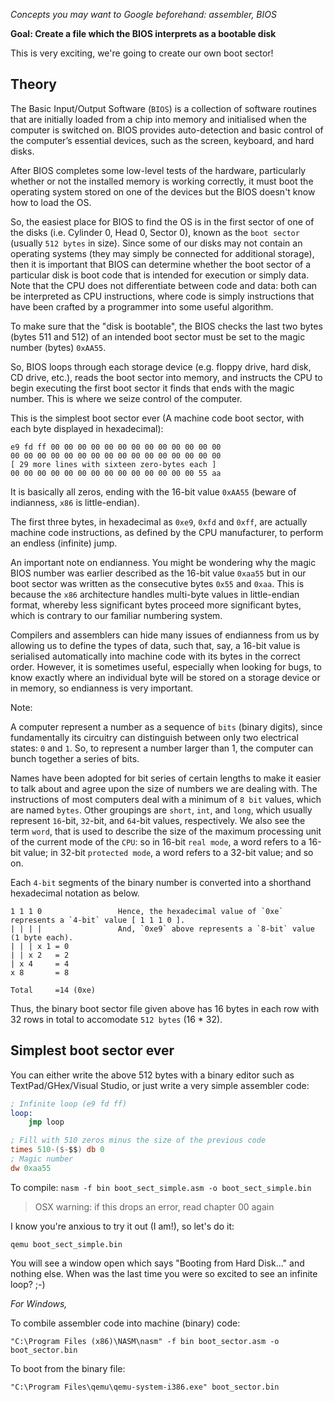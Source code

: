 *Concepts you may want to Google beforehand: assembler, BIOS*

**Goal: Create a file which the BIOS interprets as a bootable disk**

This is very exciting, we're going to create our own boot sector!

Theory
------

The Basic Input/Output Software (`BIOS`) is a collection of software routines that are
initially loaded from a chip into memory and initialised when the computer is switched
on. BIOS provides auto-detection and basic control of the computer’s essential devices,
such as the screen, keyboard, and hard disks.

After BIOS completes some low-level tests of the hardware, particularly whether or
not the installed memory is working correctly, it must boot the operating system stored
on one of the devices but the BIOS doesn't know how to load the OS. 

So, the easiest place for BIOS to find the OS is in the first sector of one of the disks
(i.e. Cylinder 0, Head 0, Sector 0), known as the `boot sector` (usually `512 bytes` in size). 
Since some of our disks may not contain an operating systems (they may simply be connected for additional storage),
then it is important that BIOS can determine whether the boot sector of a particular
disk is boot code that is intended for execution or simply data. Note that the CPU does
not differentiate between code and data: both can be interpreted as CPU instructions,
where code is simply instructions that have been crafted by a programmer into some
useful algorithm.

To make sure that the "disk is bootable", the BIOS checks the last two
bytes (bytes 511 and 512) of an intended boot sector must be set to the 
magic number (bytes) `0xAA55`.

So, BIOS loops through each storage device (e.g. floppy drive, hard disk, CD drive, etc.), 
reads the boot sector into memory, and instructs the CPU to begin executing the first boot
sector it finds that ends with the magic number. This is where we seize control of the computer.

This is the simplest boot sector ever (A machine code boot sector, with each byte displayed in
hexadecimal):

```
e9 fd ff 00 00 00 00 00 00 00 00 00 00 00 00 00
00 00 00 00 00 00 00 00 00 00 00 00 00 00 00 00
[ 29 more lines with sixteen zero-bytes each ]
00 00 00 00 00 00 00 00 00 00 00 00 00 00 55 aa
```

It is basically all zeros, ending with the 16-bit value
`0xAA55` (beware of indianness, `x86` is little-endian). 

The first three bytes, in hexadecimal as `0xe9`, `0xfd` and `0xff`, are actually
machine code instructions, as defined by the CPU manufacturer, to perform an
endless (infinite) jump.

An important note on endianness. You might be wondering why the magic BIOS
number was earlier described as the 16-bit value `0xaa55` but in our boot sector was
written as the consecutive bytes `0x55` and `0xaa`. This is because the `x86` architecture
handles multi-byte values in little-endian format, whereby less significant bytes proceed
more significant bytes, which is contrary to our familiar numbering system.

Compilers and assemblers can hide many issues of endianness from us by allowing
us to define the types of data, such that, say, a 16-bit value is serialised automatically
into machine code with its bytes in the correct order. However, it is sometimes useful,
especially when looking for bugs, to know exactly where an individual byte will be stored
on a storage device or in memory, so endianness is very important.

Note:

A computer represent a number as a sequence of `bits` (binary digits),
since fundamentally its circuitry can distinguish between only two electrical states: `0` and
`1`. So, to represent a number larger than 1, the computer can bunch together a series of bits.

Names have been adopted for bit series of certain lengths to make it easier to talk
about and agree upon the size of numbers we are dealing with. The instructions of
most computers deal with a minimum of `8 bit` values, which are named `bytes`. Other
groupings are `short`, `int`, and `long`, which usually represent `16`-bit, `32`-bit, and `64`-bit
values, respectively. We also see the term `word`, that is used to describe the size of the
maximum processing unit of the current mode of the `CPU`: so in 16-bit `real mode`, a
word refers to a 16-bit value; in 32-bit `protected mode`, a word refers to a 32-bit value;
and so on.

Each `4-bit` segments of the binary number is converted into a shorthand hexadecimal
notation as below.

```
1 1 1 0                 Hence, the hexadecimal value of `0xe` represents a `4-bit` value [ 1 1 1 0 ].
| | | |                 And, `0xe9` above represents a `8-bit` value (1 byte each).
| | | x 1 = 0
| | x 2   = 2
| x 4     = 4
x 8       = 8

Total     =14 (0xe)
```

Thus, the binary boot sector file given above has 16 bytes in each row with 32 rows in total to accomodate `512 bytes` (16 * 32).


Simplest boot sector ever
-------------------------

You can either write the above 512 bytes
with a binary editor such as TextPad/GHex/Visual Studio, or just write a very
simple assembler code:

```nasm
; Infinite loop (e9 fd ff)
loop:
    jmp loop 

; Fill with 510 zeros minus the size of the previous code
times 510-($-$$) db 0
; Magic number
dw 0xaa55 
```

To compile:
`nasm -f bin boot_sect_simple.asm -o boot_sect_simple.bin`

> OSX warning: if this drops an error, read chapter 00 again

I know you're anxious to try it out (I am!), so let's do it:

`qemu boot_sect_simple.bin`

You will see a window open which says "Booting from Hard Disk..." and
nothing else. When was the last time you were so excited to see an infinite
loop? ;-)

*For Windows,*

To combile assembler code into machine (binary) code:

`"C:\Program Files (x86)\NASM\nasm" -f bin boot_sector.asm -o boot_sector.bin`

To boot from the binary file:

`"C:\Program Files\qemu\qemu-system-i386.exe" boot_sector.bin`
